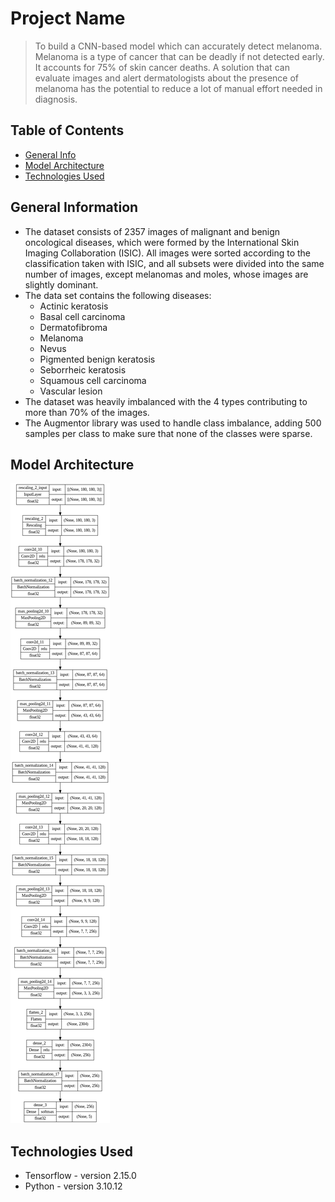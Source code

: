 # Project Name
> To build a CNN-based model which can accurately detect melanoma. Melanoma is a type of cancer that can be deadly if not detected early. It accounts for 75% of skin cancer deaths. A solution that can evaluate images and alert dermatologists about the presence of melanoma has the potential to reduce a lot of manual effort needed in diagnosis.


## Table of Contents
* [General Info](#general-information)
* [Model Architecture](#model-architecture)
* [Technologies Used](#technologies-used)

## General Information
- The dataset consists of 2357 images of malignant and benign oncological diseases, which were formed by the International Skin Imaging Collaboration (ISIC). All images were sorted according to the classification taken with ISIC, and all subsets were divided into the same number of images, except melanomas and moles, whose images are slightly dominant.
- The data set contains the following diseases:
    - Actinic keratosis
    - Basal cell carcinoma
    - Dermatofibroma
    - Melanoma
    - Nevus
    - Pigmented benign keratosis
    - Seborrheic keratosis
    - Squamous cell carcinoma
    - Vascular lesion
- The dataset was heavily imbalanced with the 4 types contributing to more than 70% of the images.
- The Augmentor library was used to handle class imbalance, adding 500 samples per class to make sure that none of the classes were sparse.

## Model Architecture
![Model Architecture](final_model_arch.png)

## Technologies Used
- Tensorflow - version 2.15.0
- Python - version 3.10.12
